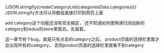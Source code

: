 {JSON.stringify(createCategoryList(categoriesData.categories))}
JSON.stringify方法可以将数组直接打印到网页上面 



add category这个功能还没有完全搞定，
还不知道如何使用递归添加新的category到redux的store里面去。先留着。


这一章节有个bug，就是只有点击的category之后，
product页面的选择栏里面才会出现所有的category，
否则product页面的选择栏里就看不到category